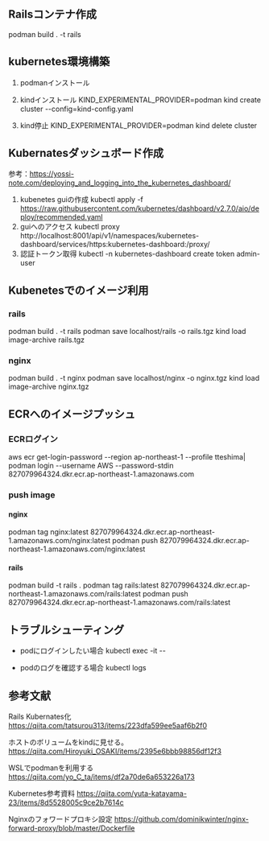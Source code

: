 ## Railsコンテナ作成
podman build . -t rails

## kubernetes環境構築
1. podmanインストール
2. kindインストール
KIND_EXPERIMENTAL_PROVIDER=podman kind create cluster --config=kind-config.yaml

3. kind停止
KIND_EXPERIMENTAL_PROVIDER=podman kind delete cluster

## Kubernatesダッシュボード作成
参考：https://yossi-note.com/deploying_and_logging_into_the_kubernetes_dashboard/
1. kubenetes guiの作成
kubectl apply -f https://raw.githubusercontent.com/kubernetes/dashboard/v2.7.0/aio/deploy/recommended.yaml
1. guiへのアクセス
kubectl proxy
http://localhost:8001/api/v1/namespaces/kubernetes-dashboard/services/https:kubernetes-dashboard:/proxy/ 
1. 認証トークン取得
kubectl -n kubernetes-dashboard create token admin-user


## Kubenetesでのイメージ利用

### rails
podman build . -t rails
podman save localhost/rails -o rails.tgz
kind load image-archive rails.tgz
### nginx
podman build . -t nginx
podman save localhost/nginx -o nginx.tgz
kind load image-archive nginx.tgz


## ECRへのイメージプッシュ
### ECRログイン
aws ecr get-login-password --region ap-northeast-1 --profile tteshima| podman login --username AWS --password-stdin 827079964324.dkr.ecr.ap-northeast-1.amazonaws.com

### push image
#### nginx
podman tag nginx:latest 827079964324.dkr.ecr.ap-northeast-1.amazonaws.com/nginx:latest
podman push 827079964324.dkr.ecr.ap-northeast-1.amazonaws.com/nginx:latest
#### rails
podman build -t rails .
podman tag rails:latest 827079964324.dkr.ecr.ap-northeast-1.amazonaws.com/rails:latest
podman push 827079964324.dkr.ecr.ap-northeast-1.amazonaws.com/rails:latest

## トラブルシューティング
- podにログインしたい場合
  kubectl exec -it <pod-name> -- <command>

- podのログを確認する場合
  kubectl logs <pod-name>

## 参考文献
Rails Kubernates化
https://qiita.com/tatsurou313/items/223dfa599ee5aaf6b2f0

ホストのボリュームをkindに見せる。
https://qiita.com/Hiroyuki_OSAKI/items/2395e6bbb98856df12f3

WSLでpodmanを利用する
https://qiita.com/yo_C_ta/items/df2a70de6a653226a173

Kubernetes参考資料
https://qiita.com/yuta-katayama-23/items/8d5528005c9ce2b7614c

Nginxのフォワードプロキシ設定
https://github.com/dominikwinter/nginx-forward-proxy/blob/master/Dockerfile